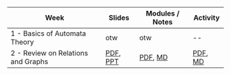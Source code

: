 | Week | Slides | Modules / Notes | Activity |
| --- | --- | --- | --- |
| 1 - Basics of Automata Theory | otw | otw | -- |
| 2 - Review on Relations and Graphs | [PDF](https://github.com/louisfacun/teaching/raw/master/cspc105/2022/slides/2/lesson2.pdf), [PPT](https://github.com/louisfacun/teaching/raw/master/cspc105/2022/slides/2/lesson2.pptx) | [PDF](https://github.com/louisfacun/teaching/raw/master/cspc105/2022/modules/2/lesson2.pdf), [MD](https://github.com/louisfacun/teaching/raw/master/cspc105/2022/modules/2/lesson2.md) | [PDF](https://github.com/louisfacun/teaching/raw/master/cspc105/2022/activities/2/lesson2.pdf), [MD](https://github.com/louisfacun/teaching/raw/master/cspc105/2022/activities/2/lesson2.md) |